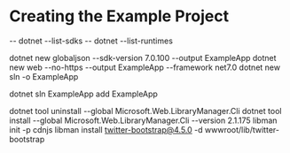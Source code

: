 # Creating the Example Project

-- dotnet --list-sdks
-- dotnet --list-runtimes

dotnet new globaljson --sdk-version 7.0.100 --output ExampleApp
dotnet new web --no-https --output ExampleApp --framework net7.0
dotnet new sln -o ExampleApp

dotnet sln ExampleApp add ExampleApp

dotnet tool uninstall --global Microsoft.Web.LibraryManager.Cli
dotnet tool install --global Microsoft.Web.LibraryManager.Cli --version 2.1.175
libman init -p cdnjs
libman install twitter-bootstrap@4.5.0 -d wwwroot/lib/twitter-bootstrap